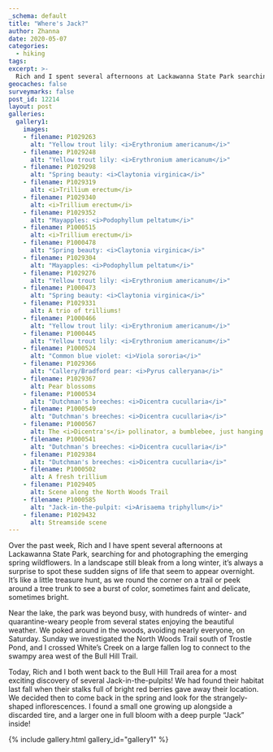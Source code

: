 ```yaml
---
_schema: default
title: "Where's Jack?"
author: Zhanna
date: 2020-05-07
categories:
  - hiking
tags:
excerpt: >-
  Rich and I spent several afternoons at Lackawanna State Park searching for and photographing the emerging spring wildflowers.
geocaches: false
surveymarks: false
post_id: 12214
layout: post
galleries:
  gallery1:
    images:
    - filename: P1029263
      alt: "Yellow trout lily: <i>Erythronium americanum</i>"
    - filename: P1029248
      alt: "Yellow trout lily: <i>Erythronium americanum</i>"
    - filename: P1029298
      alt: "Spring beauty: <i>Claytonia virginica</i>"
    - filename: P1029319
      alt: <i>Trillium erectum</i>
    - filename: P1029340
      alt: <i>Trillium erectum</i>
    - filename: P1029352
      alt: "Mayapples: <i>Podophyllum peltatum</i>"
    - filename: P1000515
      alt: <i>Trillium erectum</i>
    - filename: P1000478
      alt: "Spring beauty: <i>Claytonia virginica</i>"
    - filename: P1029304
      alt: "Mayapples: <i>Podophyllum peltatum</i>"    
    - filename: P1029276
      alt: "Yellow trout lily: <i>Erythronium americanum</i>"
    - filename: P1000473
      alt: "Spring beauty: <i>Claytonia virginica</i>"
    - filename: P1029331
      alt: A trio of trilliums!
    - filename: P1000466
      alt: "Yellow trout lily: <i>Erythronium americanum</i>"     
    - filename: P1000445
      alt: "Yellow trout lily: <i>Erythronium americanum</i>"
    - filename: P1000524
      alt: "Common blue violet: <i>Viola sororia</i>"
    - filename: P1029366
      alt: "Callery/Bradford pear: <i>Pyrus calleryana</i>"
    - filename: P1029367
      alt: Pear blossoms    
    - filename: P1000534
      alt: "Dutchman's breeches: <i>Dicentra cucullaria</i>"
    - filename: P1000549
      alt: "Dutchman's breeches: <i>Dicentra cucullaria</i>"
    - filename: P1000567
      alt: The <i>Dicentra's</i> pollinator, a bumblebee, just hanging on
    - filename: P1000541
      alt: "Dutchman's breeches: <i>Dicentra cucullaria</i>"     
    - filename: P1029384
      alt: "Dutchman's breeches: <i>Dicentra cucullaria</i>"
    - filename: P1000502
      alt: A fresh trillium
    - filename: P1029405
      alt: Scene along the North Woods Trail
    - filename: P1000585
      alt: "Jack-in-the-pulpit: <i>Arisaema triphyllum</i>"    
    - filename: P1029432
      alt: Streamside scene                
---
```


Over the past week, Rich and I have spent several afternoons at Lackawanna State Park, searching for and photographing the emerging spring wildflowers. In a landscape still bleak from a long winter, it’s always a surprise to spot these sudden signs of life that seem to appear overnight. It’s like a little treasure hunt, as we round the corner on a trail or peek around a tree trunk to see a burst of color, sometimes faint and delicate, sometimes bright.

Near the lake, the park was beyond busy, with hundreds of winter- and quarantine-weary people from several states enjoying the beautiful weather. We poked around in the woods, avoiding nearly everyone, on Saturday. Sunday we investigated the North Woods Trail south of Trostle Pond, and I crossed White’s Creek on a large fallen log to connect to the swampy area west of the Bull Hill Trail.

Today, Rich and I both went back to the Bull Hill Trail area for a most exciting discovery of several Jack-in-the-pulpits! We had found their habitat last fall when their stalks full of bright red berries gave away their location. We decided then to come back in the spring and look for the strangely-shaped inflorescences. I found a small one growing up alongside a discarded tire, and a larger one in full bloom with a deep purple “Jack” inside!

{% include gallery.html gallery_id="gallery1" %}